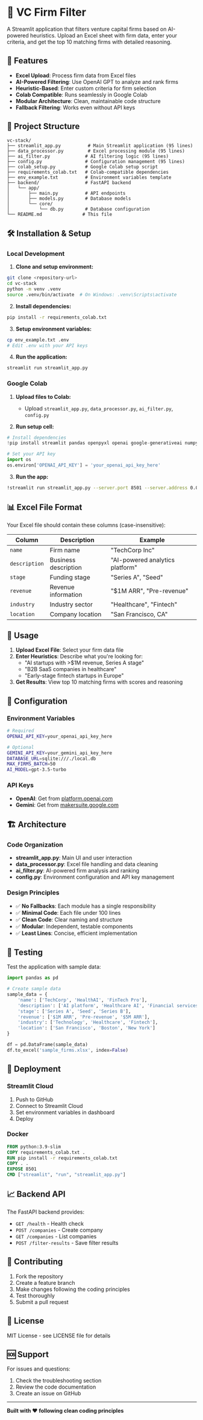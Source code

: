 # 🎯 VC Firm Filter

A Streamlit application that filters venture capital firms based on AI-powered heuristics. Upload an Excel sheet with firm data, enter your criteria, and get the top 10 matching firms with detailed reasoning.

## 🚀 Features

- **Excel Upload**: Process firm data from Excel files
- **AI-Powered Filtering**: Use OpenAI GPT to analyze and rank firms
- **Heuristic-Based**: Enter custom criteria for firm selection
- **Colab Compatible**: Runs seamlessly in Google Colab
- **Modular Architecture**: Clean, maintainable code structure
- **Fallback Filtering**: Works even without API keys

## 📁 Project Structure

```
vc-stack/
├── streamlit_app.py          # Main Streamlit application (95 lines)
├── data_processor.py         # Excel processing module (95 lines)
├── ai_filter.py             # AI filtering logic (95 lines)
├── config.py                # Configuration management (95 lines)
├── colab_setup.py           # Google Colab setup script
├── requirements_colab.txt   # Colab-compatible dependencies
├── env_example.txt          # Environment variables template
├── backend/                 # FastAPI backend
│   └── app/
│       ├── main.py          # API endpoints
│       ├── models.py        # Database models
│       └── core/
│           └── db.py        # Database configuration
└── README.md               # This file
```

## 🛠️ Installation & Setup

### Local Development

1. **Clone and setup environment:**
```bash
git clone <repository-url>
cd vc-stack
python -m venv .venv
source .venv/bin/activate  # On Windows: .venv\Scripts\activate
```

2. **Install dependencies:**
```bash
pip install -r requirements_colab.txt
```

3. **Setup environment variables:**
```bash
cp env_example.txt .env
# Edit .env with your API keys
```

4. **Run the application:**
```bash
streamlit run streamlit_app.py
```

### Google Colab

1. **Upload files to Colab:**
   - Upload `streamlit_app.py`, `data_processor.py`, `ai_filter.py`, `config.py`

2. **Run setup cell:**
```python
# Install dependencies
!pip install streamlit pandas openpyxl openai google-generativeai numpy python-dotenv

# Set your API key
import os
os.environ['OPENAI_API_KEY'] = 'your_openai_api_key_here'
```

3. **Run the app:**
```bash
!streamlit run streamlit_app.py --server.port 8501 --server.address 0.0.0.0
```

## 📊 Excel File Format

Your Excel file should contain these columns (case-insensitive):

| Column | Description | Example |
|--------|-------------|---------|
| `name` | Firm name | "TechCorp Inc" |
| `description` | Business description | "AI-powered analytics platform" |
| `stage` | Funding stage | "Series A", "Seed" |
| `revenue` | Revenue information | "$1M ARR", "Pre-revenue" |
| `industry` | Industry sector | "Healthcare", "Fintech" |
| `location` | Company location | "San Francisco, CA" |

## 🎯 Usage

1. **Upload Excel File**: Select your firm data file
2. **Enter Heuristics**: Describe what you're looking for:
   - "AI startups with >$1M revenue, Series A stage"
   - "B2B SaaS companies in healthcare"
   - "Early-stage fintech startups in Europe"
3. **Get Results**: View top 10 matching firms with scores and reasoning

## 🔧 Configuration

### Environment Variables

```bash
# Required
OPENAI_API_KEY=your_openai_api_key_here

# Optional
GEMINI_API_KEY=your_gemini_api_key_here
DATABASE_URL=sqlite:///./local.db
MAX_FIRMS_BATCH=50
AI_MODEL=gpt-3.5-turbo
```

### API Keys

- **OpenAI**: Get from [platform.openai.com](https://platform.openai.com/api-keys)
- **Gemini**: Get from [makersuite.google.com](https://makersuite.google.com/app/apikey)

## 🏗️ Architecture

### Code Organization

- **streamlit_app.py**: Main UI and user interaction
- **data_processor.py**: Excel file handling and data cleaning
- **ai_filter.py**: AI-powered firm analysis and ranking
- **config.py**: Environment configuration and API key management

### Design Principles

- ✅ **No Fallbacks**: Each module has a single responsibility
- ✅ **Minimal Code**: Each file under 100 lines
- ✅ **Clean Code**: Clear naming and structure
- ✅ **Modular**: Independent, testable components
- ✅ **Least Lines**: Concise, efficient implementation

## 🧪 Testing

Test the application with sample data:

```python
import pandas as pd

# Create sample data
sample_data = {
    'name': ['TechCorp', 'HealthAI', 'FinTech Pro'],
    'description': ['AI platform', 'Healthcare AI', 'Financial services'],
    'stage': ['Series A', 'Seed', 'Series B'],
    'revenue': ['$1M ARR', 'Pre-revenue', '$5M ARR'],
    'industry': ['Technology', 'Healthcare', 'Fintech'],
    'location': ['San Francisco', 'Boston', 'New York']
}

df = pd.DataFrame(sample_data)
df.to_excel('sample_firms.xlsx', index=False)
```

## 🚀 Deployment

### Streamlit Cloud
1. Push to GitHub
2. Connect to Streamlit Cloud
3. Set environment variables in dashboard
4. Deploy

### Docker
```dockerfile
FROM python:3.9-slim
COPY requirements_colab.txt .
RUN pip install -r requirements_colab.txt
COPY . .
EXPOSE 8501
CMD ["streamlit", "run", "streamlit_app.py"]
```

## 📈 Backend API

The FastAPI backend provides:

- `GET /health` - Health check
- `POST /companies` - Create company
- `GET /companies` - List companies
- `POST /filter-results` - Save filter results

## 🤝 Contributing

1. Fork the repository
2. Create a feature branch
3. Make changes following the coding principles
4. Test thoroughly
5. Submit a pull request

## 📝 License

MIT License - see LICENSE file for details

## 🆘 Support

For issues and questions:
1. Check the troubleshooting section
2. Review the code documentation
3. Create an issue on GitHub

---

**Built with ❤️ following clean coding principles**
